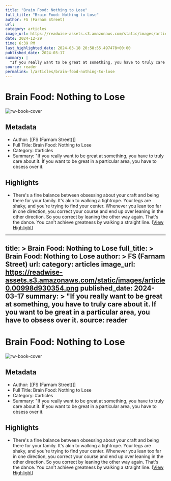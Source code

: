 ```yaml
---
title: "Brain Food: Nothing to Lose"
full_title: "Brain Food: Nothing to Lose"
author: FS (Farnam Street)
url: 
category: articles
image_url: https://readwise-assets.s3.amazonaws.com/static/images/article0.00998d930354.png
date: 2024-12-29
time: 6:39 PM
last_highlighted_date: 2024-03-18 20:58:55.497478+00:00
published_date: 2024-03-17
summary: |
  "If you really want to be great at something, you have to truly care about it. If you want to be great in a particular area, you have to obsess over it.
source: reader
permalink: l/articles/brain-food-nothing-to-lose
---
```

# Brain Food: Nothing to Lose

![rw-book-cover](https://readwise-assets.s3.amazonaws.com/static/images/article0.00998d930354.png)

## Metadata
- Author: [[FS (Farnam Street)]]
- Full Title: Brain Food: Nothing to Lose
- Category: #articles
- Summary: "If you really want to be great at something, you have to truly care about it. If you want to be great in a particular area, you have to obsess over it.

## Highlights
- There's a fine balance between obsessing about your craft and being there for your family. It's akin to walking a tightrope. Your legs are shaky, and you're trying to find your center. Whenever you lean too far in one direction, you correct your course and end up over leaning in the other direction. So you correct by leaning the other way again. That's the dance. You can't achieve greatness by walking a straight line. ([View Highlight](https://read.readwise.io/read/01hs9nranrq840b3rvqw27wzas))


---
title: >
  Brain Food: Nothing to Lose
full_title: >
  Brain Food: Nothing to Lose
author: >
  FS (Farnam Street)
url: 
category: articles
image_url: https://readwise-assets.s3.amazonaws.com/static/images/article0.00998d930354.png
published_date: 2024-03-17
summary: >
  "If you really want to be great at something, you have to truly care about it. If you want to be great in a particular area, you have to obsess over it.
source: reader
---
# Brain Food: Nothing to Lose

![rw-book-cover](https://readwise-assets.s3.amazonaws.com/static/images/article0.00998d930354.png)

## Metadata
- Author: [[FS (Farnam Street)]]
- Full Title: Brain Food: Nothing to Lose
- Category: #articles
- Summary: "If you really want to be great at something, you have to truly care about it. If you want to be great in a particular area, you have to obsess over it.

## Highlights
- There's a fine balance between obsessing about your craft and being there for your family. It's akin to walking a tightrope. Your legs are shaky, and you're trying to find your center. Whenever you lean too far in one direction, you correct your course and end up over leaning in the other direction. So you correct by leaning the other way again. That's the dance. You can't achieve greatness by walking a straight line. ([View Highlight](https://read.readwise.io/read/01hs9nranrq840b3rvqw27wzas))


